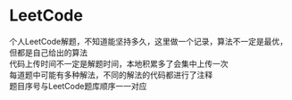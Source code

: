 # LeetCode  
个人LeetCode解题，不知道能坚持多久，这里做一个记录，算法不一定是最优，但都是自己给出的算法  
代码上传时间不一定是解题时间，本地积累多了会集中上传一次  
每道题中可能有多种解法，不同的解法的代码都进行了注释  
题目序号与LeetCode题库顺序一一对应  
